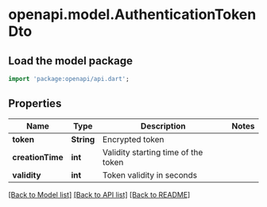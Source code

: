 # openapi.model.AuthenticationTokenDto

## Load the model package
```dart
import 'package:openapi/api.dart';
```

## Properties
Name | Type | Description | Notes
------------ | ------------- | ------------- | -------------
**token** | **String** | Encrypted token | 
**creationTime** | **int** | Validity starting time of the token | 
**validity** | **int** | Token validity in seconds | 

[[Back to Model list]](../README.md#documentation-for-models) [[Back to API list]](../README.md#documentation-for-api-endpoints) [[Back to README]](../README.md)


